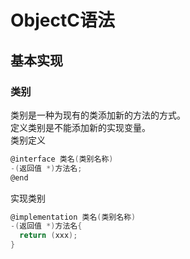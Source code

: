 # ObjectC语法
## 基本实现
### 类别
类别是一种为现有的类添加新的方法的方式。<br>
定义类别是不能添加新的实现变量。<br>
类别定义
```c
@interface 类名(类别名称)
-(返回值 *)方法名;
@end
```
实现类别
```c
@implementation 类名(类别名称)
-(返回值 *)方法名{
  return (xxx);
}
```

